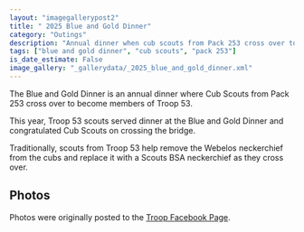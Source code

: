 ```yaml
---
layout: "imagegallerypost2"
title: " 2025 Blue and Gold Dinner"
category: "Outings"
description: "Annual dinner when cub scouts from Pack 253 cross over to the troop."
tags: ["blue and gold dinner", "cub scouts", "pack 253"]
is_date_estimate: False
image_gallery: "_gallerydata/_2025_blue_and_gold_dinner.xml"
---
```


The Blue and Gold Dinner is an annual dinner where Cub Scouts from Pack 253 cross over to become members of Troop 53.

This year, Troop 53 scouts served dinner at the Blue and Gold Dinner and congratulated Cub Scouts on crossing the bridge.

Traditionally, scouts from Troop 53 help remove the Webelos neckerchief from the cubs and replace it with a Scouts BSA neckerchief as they cross over.

## Photos

Photos were originally posted to the [Troop Facebook Page](https://www.facebook.com/permalink.php?story_fbid=518712997927734&id=100093671139823).
